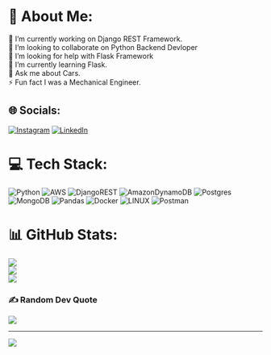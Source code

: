 # 💫 About Me:
🔭 I’m currently working on Django REST Framework.<br>👯 I’m looking to collaborate on Python Backend Devloper<br>🤝 I’m looking for help with Flask Framework<br>🌱 I’m currently learning Flask.<br>💬 Ask me about Cars.<br>⚡ Fun fact I was a Mechanical Engineer.


## 🌐 Socials:
[![Instagram](https://img.shields.io/badge/Instagram-%23E4405F.svg?logo=Instagram&logoColor=white)](https://instagram.com/lakshmansingh_7/) [![LinkedIn](https://img.shields.io/badge/LinkedIn-%230077B5.svg?logo=linkedin&logoColor=white)](https://linkedin.com/in/lakshman-singh7/) 

# 💻 Tech Stack:
![Python](https://img.shields.io/badge/python-3670A0?style=for-the-badge&logo=python&logoColor=ffdd54) ![AWS](https://img.shields.io/badge/AWS-%23FF9900.svg?style=for-the-badge&logo=amazon-aws&logoColor=white) ![DjangoREST](https://img.shields.io/badge/DJANGO-REST-ff1709?style=for-the-badge&logo=django&logoColor=white&color=ff1709&labelColor=gray) ![AmazonDynamoDB](https://img.shields.io/badge/Amazon%20DynamoDB-4053D6?style=for-the-badge&logo=Amazon%20DynamoDB&logoColor=white) ![Postgres](https://img.shields.io/badge/postgres-%23316192.svg?style=for-the-badge&logo=postgresql&logoColor=white) ![MongoDB](https://img.shields.io/badge/MongoDB-%234ea94b.svg?style=for-the-badge&logo=mongodb&logoColor=white) ![Pandas](https://img.shields.io/badge/pandas-%23150458.svg?style=for-the-badge&logo=pandas&logoColor=white) ![Docker](https://img.shields.io/badge/docker-%230db7ed.svg?style=for-the-badge&logo=docker&logoColor=white) ![LINUX](https://img.shields.io/badge/Linux-FCC624?style=for-the-badge&logo=linux&logoColor=black) ![Postman](https://img.shields.io/badge/Postman-FF6C37?style=for-the-badge&logo=postman&logoColor=white)
# 📊 GitHub Stats:
![](https://github-readme-stats.vercel.app/api?username=lakshman-singh&theme=dark&hide_border=false&include_all_commits=true&count_private=false)<br/>
![](https://github-readme-streak-stats.herokuapp.com/?user=lakshman-singh&theme=dark&hide_border=false)<br/>
![](https://github-readme-stats.vercel.app/api/top-langs/?username=lakshman-singh&theme=dark&hide_border=false&include_all_commits=true&count_private=false&layout=compact)

### ✍️ Random Dev Quote
![](https://quotes-github-readme.vercel.app/api?type=horizontal&theme=radical)

---
[![](https://visitcount.itsvg.in/api?id=lakshman-singh&icon=0&color=1)](https://visitcount.itsvg.in)

<!-- Proudly created with GPRM ( https://gprm.itsvg.in ) -->
